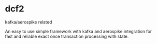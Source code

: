 # dcf2
kafka/aerospike related

An easy to use simple framework with kafka and aerospike integration 
for fast and reliable exact once transaction processing with state.
